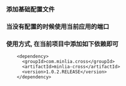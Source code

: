 
### 添加基础配置文件

### 当没有配置的时候使用当前应用的端口

### 使用方式, 在当前项目中添加如下依赖即可

```
    <dependency>
      <groupId>com.minlia.cross</groupId>
      <artifactId>minlia-cross</artifactId>
      <version>1.0.2.RELEASE</version>
    </dependency>
```